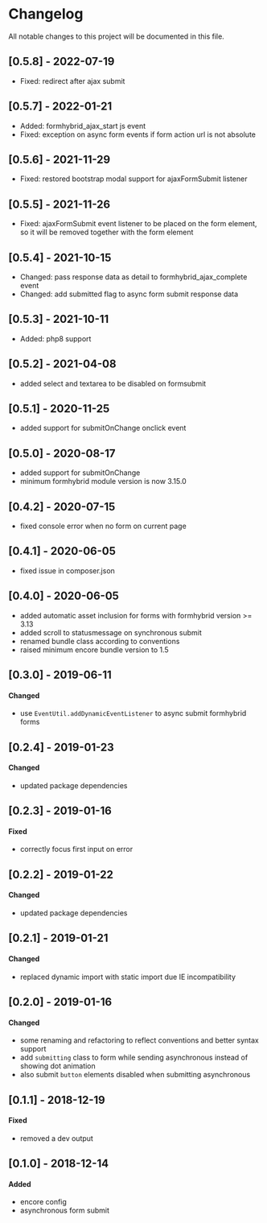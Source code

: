 # Changelog
All notable changes to this project will be documented in this file.

## [0.5.8] - 2022-07-19
- Fixed: redirect after ajax submit

## [0.5.7] - 2022-01-21
- Added: formhybrid_ajax_start js event
- Fixed: exception on async form events if form action url is not absolute

## [0.5.6] - 2021-11-29
- Fixed: restored bootstrap modal support for ajaxFormSubmit listener

## [0.5.5] - 2021-11-26

- Fixed: ajaxFormSubmit event listener to be placed on the form element, so it will be removed together with the form element

## [0.5.4] - 2021-10-15

- Changed: pass response data as detail to formhybrid_ajax_complete event
- Changed: add submitted flag to async form submit response data

## [0.5.3] - 2021-10-11

- Added: php8 support

## [0.5.2] - 2021-04-08
- added select and textarea to be disabled on formsubmit

## [0.5.1] - 2020-11-25
* added support for submitOnChange onclick event

## [0.5.0] - 2020-08-17
* added support for submitOnChange
* minimum formhybrid module version is now 3.15.0

## [0.4.2] - 2020-07-15
* fixed console error when no form on current page

## [0.4.1] - 2020-06-05
* fixed issue in composer.json

## [0.4.0] - 2020-06-05
* added automatic asset inclusion for forms with formhybrid version >= 3.13
* added scroll to statusmessage on synchronous submit
* renamed bundle class according to conventions
* raised minimum encore bundle version to 1.5

## [0.3.0] - 2019-06-11

#### Changed
* use `EventUtil.addDynamicEventListener` to async submit formhybrid forms

## [0.2.4] - 2019-01-23

#### Changed
* updated package dependencies

## [0.2.3] - 2019-01-16

#### Fixed
* correctly focus first input on error

## [0.2.2] - 2019-01-22

#### Changed 
* updated package dependencies

## [0.2.1] - 2019-01-21

#### Changed
* replaced dynamic import with static import due IE incompatibility

## [0.2.0] - 2019-01-16

#### Changed
* some renaming and refactoring to reflect conventions and better syntax support
* add `submitting` class to form while sending asynchronous instead of showing dot animation
* also submit `button` elements disabled when submitting asynchronous

## [0.1.1] - 2018-12-19

#### Fixed
* removed a dev output

## [0.1.0] - 2018-12-14

#### Added
* encore config
* asynchronous form submit
